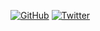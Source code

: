 <p style="align:center">

<a href="https://github.com/PhilipPurwoko"><img src="https://img.shields.io/github/followers/PhilipPurwoko.svg?label=GitHub&style=social" alt="GitHub"></a>
<a href="https://twitter.com/PurwokoPhilip"><img src="https://img.shields.io/twitter/follow/PurwokoPhilip?label=Twitter&style=social" alt="Twitter"></a>

</p>
